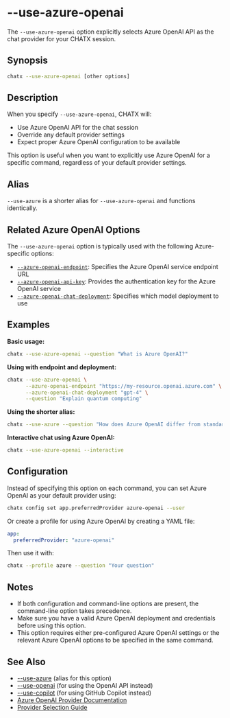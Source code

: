 # --use-azure-openai

The `--use-azure-openai` option explicitly selects Azure OpenAI API as the chat provider for your CHATX session.

## Synopsis

```bash
chatx --use-azure-openai [other options]
```

## Description

When you specify `--use-azure-openai`, CHATX will:

- Use Azure OpenAI API for the chat session
- Override any default provider settings
- Expect proper Azure OpenAI configuration to be available

This option is useful when you want to explicitly use Azure OpenAI for a specific command, regardless of your default provider settings.

## Alias

`--use-azure` is a shorter alias for `--use-azure-openai` and functions identically.

## Related Azure OpenAI Options

The `--use-azure-openai` option is typically used with the following Azure-specific options:

- [`--azure-openai-endpoint`](./azure-openai-endpoint.md): Specifies the Azure OpenAI service endpoint URL
- [`--azure-openai-api-key`](./azure-openai-api-key.md): Provides the authentication key for the Azure OpenAI service
- [`--azure-openai-chat-deployment`](./azure-openai-chat-deployment.md): Specifies which model deployment to use

## Examples

**Basic usage:**

```bash
chatx --use-azure-openai --question "What is Azure OpenAI?"
```

**Using with endpoint and deployment:**

```bash
chatx --use-azure-openai \
      --azure-openai-endpoint "https://my-resource.openai.azure.com" \
      --azure-openai-chat-deployment "gpt-4" \
      --question "Explain quantum computing"
```

**Using the shorter alias:**

```bash
chatx --use-azure --question "How does Azure OpenAI differ from standard OpenAI?"
```

**Interactive chat using Azure OpenAI:**

```bash
chatx --use-azure-openai --interactive
```

## Configuration

Instead of specifying this option on each command, you can set Azure OpenAI as your default provider using:

```bash
chatx config set app.preferredProvider azure-openai --user
```

Or create a profile for using Azure OpenAI by creating a YAML file:

```yaml title="azure.yaml (in .chatx/profiles directory)"
app:
  preferredProvider: "azure-openai"
```

Then use it with:

```bash
chatx --profile azure --question "Your question"
```

## Notes

- If both configuration and command-line options are present, the command-line option takes precedence.
- Make sure you have a valid Azure OpenAI deployment and credentials before using this option.
- This option requires either pre-configured Azure OpenAI settings or the relevant Azure OpenAI options to be specified in the same command.

## See Also

- [--use-azure](./use-azure.md) (alias for this option)
- [--use-openai](./use-openai.md) (for using the OpenAI API instead)
- [--use-copilot](./use-copilot.md) (for using GitHub Copilot instead)
- [Azure OpenAI Provider Documentation](../../../providers/azure-openai.md)
- [Provider Selection Guide](../../../providers/index.md)